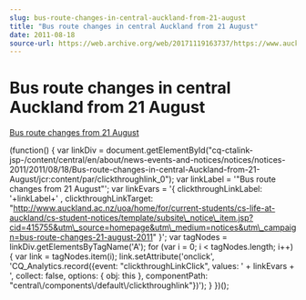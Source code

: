 ```yaml
---
slug: bus-route-changes-in-central-auckland-from-21-august
title: "Bus route changes in central Auckland from 21 August"
date: 2011-08-18
source-url: https://web.archive.org/web/20171119163737/https://www.auckland.ac.nz/en/about/news-events-and-notices/notices/notices-2011/2011/08/18/Bus-route-changes-in-central-Auckland-from-21-August.html
---
```

Bus route changes in central Auckland from 21 August
====================================================

[Bus route changes from 21 August](http://www.auckland.ac.nz/uoa/home/for/current-students/cs-life-at-auckland/cs-student-notices/template/subsite_notice_item.jsp?cid=415755&utm_source=homepage&utm_medium=notices&utm_campaign=bus-route-changes-21-august-2011)

(function() { var linkDiv = document.getElementById("cq-ctalink-jsp-/content/central/en/about/news-events-and-notices/notices/notices-2011/2011/08/18/Bus-route-changes-in-central-Auckland-from-21-August/jcr:content/par/clickthroughlink\_0"); var linkLabel = '"Bus route changes from 21 August"'; var linkEvars = '{ clickthroughLinkLabel: '+linkLabel+' , clickthroughLinkTarget: "http://www.auckland.ac.nz/uoa/home/for/current-students/cs-life-at-auckland/cs-student-notices/template/subsite\_notice\_item.jsp?cid=415755&utm\_source=homepage&utm\_medium=notices&utm\_campaign=bus-route-changes-21-august-2011" }'; var tagNodes = linkDiv.getElementsByTagName('A'); for (var i = 0; i < tagNodes.length; i++) { var link = tagNodes.item(i); link.setAttribute('onclick', 'CQ\_Analytics.record({event: "clickthroughLinkClick", values: ' + linkEvars + ', collect: false, options: { obj: this }, componentPath: "central\\/components\\/default\\/clickthroughlink"})'); } })();